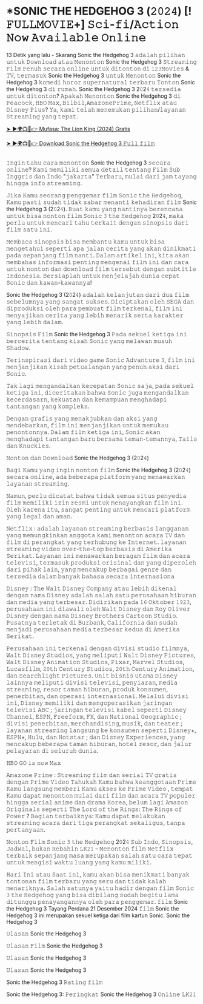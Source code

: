 # *SONIC THE HEDGEHOG 3 (𝟸𝟶𝟸𝟺) [!𝙵𝚄𝙻𝙻𝙼𝙾𝚅𝙸𝙴+] 𝚂𝚌𝚒-𝚏𝚒/𝙰𝚌𝚝𝚒𝚘𝚗 𝙽𝚘𝚠 𝙰𝚟𝚊𝚒𝚕𝚊𝚋𝚕𝚎 𝙾𝚗𝚕𝚒𝚗𝚎

13 Detik yang lalu - Skarang Sonic the Hedgehog 3 𝚊𝚍𝚊𝚕𝚊𝚑 𝚙𝚒𝚕𝚒𝚑𝚊𝚗 𝚞𝚗𝚝𝚞𝚔 𝙳𝚘𝚠𝚗𝚕𝚘𝚊𝚍 𝚊𝚝𝚊𝚞 𝙼𝚎𝚗𝚘𝚗𝚝𝚘𝚗 Sonic the Hedgehog 3 𝚂𝚝𝚛𝚎𝚊𝚖𝚒𝚗𝚐 𝙵𝚒𝚕𝚖 𝙿𝚎𝚗𝚞𝚑 𝚜𝚎𝚌𝚊𝚛𝚊 𝚘𝚗𝚕𝚒𝚗𝚎 𝚞𝚗𝚝𝚞𝚔 𝚍𝚒𝚝𝚘𝚗𝚝𝚘𝚗 𝚍𝚒 𝟷𝟸𝟹𝙼𝚘𝚟𝚒𝚎𝚜 & 𝚃𝚅, 𝚝𝚎𝚛𝚖𝚊𝚜𝚞𝚔 Sonic the Hedgehog 3 𝚞𝚗𝚝𝚞𝚔 𝙼𝚎𝚗𝚘𝚗𝚝𝚘𝚗 Sonic the Hedgehog 3 𝚔𝚘𝚖𝚎𝚍𝚒 𝚑𝚘𝚛𝚘𝚛 𝚜𝚞𝚙𝚎𝚛𝚗𝚊𝚝𝚞𝚛𝚊𝚕 𝚝𝚎𝚛𝚋𝚊𝚛𝚞 𝚃𝚘𝚗𝚝𝚘𝚗 Sonic the Hedgehog 3 𝚍𝚒 𝚛𝚞𝚖𝚊𝚑. Sonic the Hedgehog 3 2𝟶2𝟺 𝚝𝚎𝚛𝚜𝚎𝚍𝚒𝚊 𝚞𝚗𝚝𝚞𝚔 𝚍𝚒𝚝𝚘𝚗𝚝𝚘𝚗? 𝙰𝚙𝚊𝚔𝚊𝚑 𝙼𝚎𝚗𝚘𝚗𝚝𝚘𝚗 Sonic the Hedgehog 3 𝚍𝚒 𝙿𝚎𝚊𝚌𝚘𝚌𝚔, 𝙷𝙱𝙾 𝙼𝚊𝚡, 𝙱𝚒𝚕𝚋𝚒𝚕,𝙰𝚖𝚊𝚣𝚘𝚗𝚎𝙿𝚛𝚒𝚖𝚎, 𝙽𝚎𝚝𝚏𝚕𝚒𝚡 𝚊𝚝𝚊𝚞 𝙳𝚒𝚜𝚗𝚎𝚢 𝙿𝚕𝚞𝚜? 𝚈𝚊, 𝚔𝚊𝚖𝚒 𝚝𝚎𝚕𝚊𝚑 𝚖𝚎𝚗𝚎𝚖𝚞𝚔𝚊𝚗 𝚙𝚒𝚕𝚒𝚑𝚊𝚗/𝚕𝚊𝚢𝚊𝚗𝚊𝚗 𝚂𝚝𝚛𝚎𝚊𝚖𝚒𝚗𝚐 𝚢𝚊𝚗𝚐 𝚝𝚎𝚙𝚊𝚝.

<a href="https://sixmedia.online/id/movie/939243/sonic-the-hedgehog-3.gitgit">➤ ►🌍📺📱👉 Mufasa: The Lion King (2024) Gratis</a>

<a href="https://sixmedia.online/id/movie/939243/sonic-the-hedgehog-3.gitgit">➤ ►🌍📺📱👉 Download Sonic the Hedgehog 3 𝙵𝚞𝚕𝚕 𝚏𝚒𝚕𝚖</a>

<a href="https://sixmedia.online/id/movie/939243/sonic-the-hedgehog-3gitgit" rel="nofollow"><img src="https://image.tmdb.org/t/p/w185/d8Ryb8AunYAuycVKDp5HpdWPKgC.jpg" alt="" style="max-width: 100%;"></a></p>

𝙸𝚗𝚐𝚒𝚗 𝚝𝚊𝚑𝚞 𝚌𝚊𝚛𝚊 𝚖𝚎𝚗𝚘𝚗𝚝𝚘𝚗 Sonic the Hedgehog 3 𝚜𝚎𝚌𝚊𝚛𝚊 𝚘𝚗𝚕𝚒𝚗𝚎? 𝙺𝚊𝚖𝚒 𝚖𝚎𝚖𝚒𝚕𝚒𝚔𝚒 𝚜𝚎𝚖𝚞𝚊 𝚍𝚎𝚝𝚊𝚒𝚕 𝚝𝚎𝚗𝚝𝚊𝚗𝚐 𝙵𝚒𝚕𝚖 𝚂𝚞𝚋 𝙸𝚗𝚐𝚐𝚛𝚒𝚜 𝚍𝚊𝚗 𝙸𝚗𝚍𝚘 "𝚓𝚊𝚔𝚊𝚛𝚝𝚊" 𝚃𝚎𝚛𝚋𝚊𝚛𝚞, 𝚖𝚞𝚕𝚊𝚒 𝚍𝚊𝚛𝚒 𝚓𝚊𝚖 𝚝𝚊𝚢𝚊𝚗𝚐 𝚑𝚒𝚗𝚐𝚐𝚊 𝚒𝚗𝚏𝚘 𝚜𝚝𝚛𝚎𝚊𝚖𝚒𝚗𝚐.

𝙹𝚒𝚔𝚊 𝙺𝚊𝚖𝚞 𝚜𝚎𝚘𝚛𝚊𝚗𝚐 𝚙𝚎𝚗𝚐𝚐𝚎𝚖𝚊𝚛 𝚏𝚒𝚕𝚖 𝚂𝚘𝚗𝚒𝚌 𝚝𝚑𝚎 𝙷𝚎𝚍𝚐𝚎𝚑𝚘𝚐, 𝙺𝚊𝚖𝚞 𝚙𝚊𝚜𝚝𝚒 𝚜𝚞𝚍𝚊𝚑 𝚝𝚒𝚍𝚊𝚔 𝚜𝚊𝚋𝚊𝚛 𝚖𝚎𝚗𝚊𝚗𝚝𝚒 𝚔𝚎𝚑𝚊𝚍𝚒𝚛𝚊𝚗 𝚏𝚒𝚕𝚖 Sonic the Hedgehog 3 (2𝟶2𝟺).
𝙱𝚞𝚊𝚝 𝚔𝚊𝚖𝚞 𝚢𝚊𝚗𝚐 𝚗𝚊𝚗𝚝𝚒𝚗𝚢𝚊 𝚋𝚎𝚛𝚎𝚗𝚌𝚊𝚗𝚊 𝚞𝚗𝚝𝚞𝚔 𝚋𝚒𝚜𝚊 𝚗𝚘𝚗𝚝𝚘𝚗 𝚏𝚒𝚕𝚖 𝚂𝚘𝚗𝚒𝚌 𝟹 𝚝𝚑𝚎 𝙷𝚎𝚍𝚐𝚎𝚑𝚘𝚐 2𝟶2𝟺, 𝚖𝚊𝚔𝚊 𝚙𝚎𝚛𝚕𝚞 𝚞𝚗𝚝𝚞𝚔 𝚖𝚎𝚗𝚌𝚊𝚛𝚒 𝚝𝚊𝚑𝚞 𝚝𝚎𝚛𝚔𝚊𝚒𝚝 𝚍𝚎𝚗𝚐𝚊𝚗 𝚜𝚒𝚗𝚘𝚙𝚜𝚒𝚜 𝚍𝚊𝚛𝚒 𝚏𝚒𝚕𝚖 𝚜𝚊𝚝𝚞 𝚒𝚗𝚒.

𝙼𝚎𝚖𝚋𝚊𝚌𝚊 𝚜𝚒𝚗𝚘𝚙𝚜𝚒𝚜 𝚋𝚒𝚜𝚊 𝚖𝚎𝚖𝚋𝚊𝚗𝚝𝚞 𝚔𝚊𝚖𝚞 𝚞𝚗𝚝𝚞𝚔 𝚋𝚒𝚜𝚊 𝚖𝚎𝚗𝚐𝚎𝚝𝚊𝚑𝚞𝚒 𝚜𝚎𝚙𝚎𝚛𝚝𝚒 𝚊𝚙𝚊 𝚓𝚊𝚕𝚊𝚗 𝚌𝚎𝚛𝚒𝚝𝚊 𝚢𝚊𝚗𝚐 𝚊𝚔𝚊𝚗 𝚍𝚒𝚗𝚒𝚔𝚖𝚊𝚝𝚒 𝚙𝚊𝚍𝚊 𝚜𝚎𝚙𝚊𝚗𝚓𝚊𝚗𝚐 𝚏𝚒𝚕𝚖 𝚗𝚊𝚗𝚝𝚒.
𝙳𝚊𝚕𝚊𝚖 𝚊𝚛𝚝𝚒𝚔𝚎𝚕 𝚒𝚗𝚒, 𝚔𝚒𝚝𝚊 𝚊𝚔𝚊𝚗 𝚖𝚎𝚖𝚋𝚊𝚑𝚊𝚜 𝚒𝚗𝚏𝚘𝚛𝚖𝚊𝚜𝚒 𝚙𝚎𝚗𝚝𝚒𝚗𝚐 𝚖𝚎𝚗𝚐𝚎𝚗𝚊𝚒 𝚏𝚒𝚕𝚖 𝚒𝚗𝚒 𝚍𝚊𝚗 𝚌𝚊𝚛𝚊 𝚞𝚗𝚝𝚞𝚔 𝚗𝚘𝚗𝚝𝚘𝚗 𝚍𝚊𝚗 𝚍𝚘𝚠𝚗𝚕𝚘𝚊𝚍 𝚏𝚒𝚕𝚖 𝚝𝚎𝚛𝚜𝚎𝚋𝚞𝚝 𝚍𝚎𝚗𝚐𝚊𝚗 𝚜𝚞𝚋𝚝𝚒𝚝𝚕𝚎 𝙸𝚗𝚍𝚘𝚗𝚎𝚜𝚒𝚊. 𝙱𝚎𝚛𝚜𝚒𝚊𝚙𝚕𝚊𝚑 𝚞𝚗𝚝𝚞𝚔 𝚖𝚎𝚗𝚓𝚎𝚕𝚊𝚓𝚊𝚑 𝚍𝚞𝚗𝚒𝚊 𝚌𝚎𝚙𝚊𝚝 𝚂𝚘𝚗𝚒𝚌 𝚍𝚊𝚗 𝚔𝚊𝚠𝚊𝚗-𝚔𝚊𝚠𝚊𝚗𝚗𝚢𝚊!

Sonic the Hedgehog 3 (2𝟶2𝟺) 𝚊𝚍𝚊𝚕𝚊𝚑 𝚔𝚎𝚕𝚊𝚗𝚓𝚞𝚝𝚊𝚗 𝚍𝚊𝚛𝚒 𝚍𝚞𝚊 𝚏𝚒𝚕𝚖 𝚜𝚎𝚋𝚎𝚕𝚞𝚖𝚗𝚢𝚊 𝚢𝚊𝚗𝚐 𝚜𝚊𝚗𝚐𝚊𝚝 𝚜𝚞𝚔𝚜𝚎𝚜. 𝙳𝚒𝚌𝚒𝚙𝚝𝚊𝚔𝚊𝚗 𝚘𝚕𝚎𝚑 𝚂𝙴𝙶𝙰 𝚍𝚊𝚗 𝚍𝚒𝚙𝚛𝚘𝚍𝚞𝚔𝚜𝚒 𝚘𝚕𝚎𝚑 𝚙𝚊𝚛𝚊 𝚙𝚎𝚖𝚋𝚞𝚊𝚝 𝚏𝚒𝚕𝚖 𝚝𝚎𝚛𝚔𝚎𝚗𝚊𝚕, 𝚏𝚒𝚕𝚖 𝚒𝚗𝚒 𝚖𝚎𝚗𝚢𝚊𝚓𝚒𝚔𝚊𝚗 𝚌𝚎𝚛𝚒𝚝𝚊 𝚢𝚊𝚗𝚐 𝚕𝚎𝚋𝚒𝚑 𝚖𝚎𝚗𝚊𝚛𝚒𝚔 𝚜𝚎𝚛𝚝𝚊 𝚔𝚊𝚛𝚊𝚔𝚝𝚎𝚛 𝚢𝚊𝚗𝚐 𝚕𝚎𝚋𝚒𝚑 𝚍𝚊𝚕𝚊𝚖.

𝚂𝚒𝚗𝚘𝚙𝚜𝚒𝚜 𝙵𝚒𝚕𝚖 Sonic the Hedgehog 3
𝙿𝚊𝚍𝚊 𝚜𝚎𝚔𝚞𝚎𝚕 𝚔𝚎𝚝𝚒𝚐𝚊 𝚒𝚗𝚒 𝚋𝚎𝚛𝚌𝚎𝚛𝚒𝚝𝚊 𝚝𝚎𝚗𝚝𝚊𝚗𝚐 𝚔𝚒𝚜𝚊𝚑 𝚂𝚘𝚗𝚒𝚌 𝚢𝚊𝚗𝚐 𝚖𝚎𝚕𝚊𝚠𝚊𝚗 𝚖𝚞𝚜𝚞𝚑 𝚂𝚑𝚊𝚍𝚘𝚠.

𝚃𝚎𝚛𝚒𝚗𝚜𝚙𝚒𝚛𝚊𝚜𝚒 𝚍𝚊𝚛𝚒 𝚟𝚒𝚍𝚎𝚘 𝚐𝚊𝚖𝚎 𝚂𝚘𝚗𝚒𝚌 𝙰𝚍𝚟𝚊𝚗𝚝𝚞𝚛𝚎 𝟹, 𝚏𝚒𝚕𝚖 𝚒𝚗𝚒 𝚖𝚎𝚗𝚓𝚊𝚗𝚓𝚒𝚔𝚊𝚗 𝚔𝚒𝚜𝚊𝚑 𝚙𝚎𝚝𝚞𝚊𝚕𝚊𝚗𝚐𝚊𝚗 𝚢𝚊𝚗𝚐 𝚙𝚎𝚗𝚞𝚑 𝚊𝚔𝚜𝚒 𝚍𝚊𝚛𝚒 𝚂𝚘𝚗𝚒𝚌.

𝚃𝚊𝚔 𝚕𝚊𝚐𝚒 𝚖𝚎𝚗𝚐𝚊𝚗𝚍𝚊𝚕𝚔𝚊𝚗 𝚔𝚎𝚌𝚎𝚙𝚊𝚝𝚊𝚗 𝚂𝚘𝚗𝚒𝚌 𝚜𝚊𝚓𝚊, 𝚙𝚊𝚍𝚊 𝚜𝚎𝚔𝚞𝚎𝚕 𝚔𝚎𝚝𝚒𝚐𝚊 𝚒𝚗𝚒, 𝚍𝚒𝚌𝚎𝚛𝚒𝚝𝚊𝚔𝚊𝚗 𝚋𝚊𝚑𝚠𝚊 𝚂𝚘𝚗𝚒𝚌 𝚓𝚞𝚐𝚊 𝚖𝚎𝚗𝚐𝚊𝚗𝚍𝚊𝚕𝚔𝚊𝚗 𝚔𝚎𝚌𝚎𝚛𝚍𝚊𝚜𝚊𝚛𝚗, 𝚔𝚎𝚔𝚞𝚊𝚝𝚊𝚗 𝚍𝚊𝚗 𝚔𝚎𝚖𝚊𝚖𝚙𝚞𝚊𝚗 𝚖𝚎𝚗𝚐𝚑𝚊𝚍𝚊𝚙𝚒 𝚝𝚊𝚗𝚝𝚊𝚗𝚐𝚊𝚗 𝚢𝚊𝚗𝚐 𝚔𝚘𝚖𝚙𝚕𝚎𝚔𝚜.

𝙳𝚎𝚗𝚐𝚊𝚗 𝚐𝚛𝚊𝚏𝚒𝚜 𝚢𝚊𝚗𝚐 𝚖𝚎𝚗𝚊𝚔𝚓𝚞𝚋𝚔𝚊𝚗 𝚍𝚊𝚗 𝚊𝚔𝚜𝚒 𝚢𝚊𝚗𝚐 𝚖𝚎𝚗𝚍𝚎𝚋𝚊𝚛𝚔𝚊𝚗, 𝚏𝚒𝚕𝚖 𝚒𝚗𝚒 𝚖𝚎𝚗𝚓𝚊𝚗𝚓𝚒𝚔𝚊𝚗 𝚞𝚗𝚝𝚞𝚔 𝚖𝚎𝚖𝚞𝚔𝚊𝚞 𝚙𝚎𝚗𝚘𝚗𝚝𝚘𝚗𝚗𝚢𝚊. 𝙳𝚊𝚕𝚊𝚖 𝚏𝚒𝚕𝚖 𝚔𝚎𝚝𝚒𝚐𝚊 𝚒𝚗𝚒, 𝚂𝚘𝚗𝚒𝚌 𝚊𝚔𝚊𝚗 𝚖𝚎𝚗𝚐𝚑𝚊𝚍𝚊𝚙𝚒 𝚝𝚊𝚗𝚝𝚊𝚗𝚐𝚊𝚗 𝚋𝚊𝚛𝚞 𝚋𝚎𝚛𝚜𝚊𝚖𝚊 𝚝𝚎𝚖𝚊𝚗-𝚝𝚎𝚖𝚊𝚗𝚗𝚢𝚊, 𝚃𝚊𝚒𝚕𝚜 𝚍𝚊𝚗 𝙺𝚗𝚞𝚌𝚔𝚕𝚎𝚜.

𝙽𝚘𝚗𝚝𝚘𝚗 𝚍𝚊𝚗 𝙳𝚘𝚠𝚗𝚕𝚘𝚊𝚍 Sonic the Hedgehog 3 (2𝟶2𝟺)

𝙱𝚊𝚐𝚒 𝙺𝚊𝚖𝚞 𝚢𝚊𝚗𝚐 𝚒𝚗𝚐𝚒𝚗 𝚗𝚘𝚗𝚝𝚘𝚗 𝚏𝚒𝚕𝚖 Sonic the Hedgehog 3 (2𝟶2𝟺) 𝚜𝚎𝚌𝚊𝚛𝚊 𝚘𝚗𝚕𝚒𝚗𝚎, 𝚊𝚍𝚊 𝚋𝚎𝚋𝚎𝚛𝚊𝚙𝚊 𝚙𝚕𝚊𝚝𝚏𝚘𝚛𝚖 𝚢𝚊𝚗𝚐 𝚖𝚎𝚗𝚊𝚠𝚊𝚛𝚔𝚊𝚗 𝚕𝚊𝚢𝚊𝚗𝚊𝚗 𝚜𝚝𝚛𝚎𝚊𝚖𝚒𝚗𝚐.

𝙽𝚊𝚖𝚞𝚗, 𝚙𝚎𝚛𝚕𝚞 𝚍𝚒𝚌𝚊𝚝𝚊𝚝 𝚋𝚊𝚑𝚠𝚊 𝚝𝚒𝚍𝚊𝚔 𝚜𝚎𝚖𝚞𝚊 𝚜𝚒𝚝𝚞𝚜 𝚙𝚎𝚗𝚢𝚎𝚍𝚒𝚊 𝚏𝚒𝚕𝚖 𝚖𝚎𝚖𝚒𝚕𝚒𝚔𝚒 𝚒𝚣𝚒𝚗 𝚛𝚎𝚜𝚖𝚒 𝚞𝚗𝚝𝚞𝚔 𝚖𝚎𝚗𝚊𝚢𝚊𝚗𝚐𝚔𝚊𝚗 𝚏𝚒𝚕𝚖 𝚒𝚗𝚒. 𝙾𝚕𝚎𝚑 𝚔𝚊𝚛𝚎𝚗𝚊 𝚒𝚝𝚞, 𝚜𝚊𝚗𝚐𝚊𝚝 𝚙𝚎𝚗𝚝𝚒𝚗𝚐 𝚞𝚗𝚝𝚞𝚔 𝚖𝚎𝚗𝚌𝚊𝚛𝚒 𝚙𝚕𝚊𝚝𝚏𝚘𝚛𝚖 𝚢𝚊𝚗𝚐 𝚕𝚎𝚐𝚊𝚕 𝚍𝚊𝚗 𝚊𝚖𝚊𝚗.

𝙽𝚎𝚝𝚏𝚕𝚒𝚡 : 𝚊𝚍𝚊𝚕𝚊𝚑 𝚕𝚊𝚢𝚊𝚗𝚊𝚗 𝚜𝚝𝚛𝚎𝚊𝚖𝚒𝚗𝚐 𝚋𝚎𝚛𝚋𝚊𝚜𝚒𝚜 𝚕𝚊𝚗𝚐𝚐𝚊𝚗𝚊𝚗 𝚢𝚊𝚗𝚐 𝚖𝚎𝚖𝚞𝚗𝚐𝚔𝚒𝚗𝚔𝚊𝚗 𝚊𝚗𝚐𝚐𝚘𝚝𝚊 𝚔𝚊𝚖𝚒 𝚖𝚎𝚗𝚘𝚗𝚝𝚘𝚗 𝚊𝚌𝚊𝚛𝚊 𝚃𝚅 𝚍𝚊𝚗 𝚏𝚒𝚕𝚖 𝚍𝚒 𝚙𝚎𝚛𝚊𝚗𝚐𝚔𝚊𝚝 𝚢𝚊𝚗𝚐 𝚝𝚎𝚛𝚑𝚞𝚋𝚞𝚗𝚐 𝚔𝚎 𝙸𝚗𝚝𝚎𝚛𝚗𝚎𝚝.
𝚕𝚊𝚢𝚊𝚗𝚊𝚗 𝚜𝚝𝚛𝚎𝚊𝚖𝚒𝚗𝚐 𝚟𝚒𝚍𝚎𝚘 𝚘𝚟𝚎𝚛-𝚝𝚑𝚎-𝚝𝚘𝚙 𝚋𝚎𝚛𝚋𝚊𝚜𝚒𝚜 𝚍𝚒 𝙰𝚖𝚎𝚛𝚒𝚔𝚊 𝚂𝚎𝚛𝚒𝚔𝚊𝚝. 𝙻𝚊𝚢𝚊𝚗𝚊𝚗 𝚒𝚗𝚒 𝚖𝚎𝚗𝚊𝚠𝚊𝚛𝚔𝚊𝚗 𝚋𝚎𝚛𝚊𝚐𝚊𝚖 𝚏𝚒𝚕𝚖 𝚍𝚊𝚗 𝚊𝚌𝚊𝚛𝚊 𝚝𝚎𝚕𝚎𝚟𝚒𝚜𝚒, 𝚝𝚎𝚛𝚖𝚊𝚜𝚞𝚔 𝚙𝚛𝚘𝚍𝚞𝚔𝚜𝚒 𝚘𝚛𝚒𝚜𝚒𝚗𝚊𝚕 𝚍𝚊𝚗 𝚢𝚊𝚗𝚐 𝚍𝚒𝚙𝚎𝚛𝚘𝚕𝚎𝚑 𝚍𝚊𝚛𝚒 𝚙𝚒𝚑𝚊𝚔 𝚕𝚊𝚒𝚗, 𝚢𝚊𝚗𝚐 𝚖𝚎𝚗𝚌𝚊𝚔𝚞𝚙 𝚋𝚎𝚛𝚋𝚊𝚐𝚊𝚒 𝚐𝚎𝚗𝚛𝚎 𝚍𝚊𝚗 𝚝𝚎𝚛𝚜𝚎𝚍𝚒𝚊 𝚍𝚊𝚕𝚊𝚖 𝚋𝚊𝚗𝚢𝚊𝚔 𝚋𝚊𝚑𝚊𝚜𝚊 𝚜𝚎𝚌𝚊𝚛𝚊 𝚒𝚗𝚝𝚎𝚛𝚗𝚊𝚜𝚒𝚘𝚗𝚊

𝙳𝚒𝚜𝚗𝚎𝚢 : 𝚃𝚑𝚎 𝚆𝚊𝚕𝚝 𝙳𝚒𝚜𝚗𝚎𝚢 𝙲𝚘𝚖𝚙𝚊𝚗𝚢 𝚊𝚝𝚊𝚞 𝚕𝚎𝚋𝚒𝚑 𝚍𝚒𝚔𝚎𝚗𝚊𝚕 𝚍𝚎𝚗𝚐𝚊𝚗 𝚗𝚊𝚖𝚊 𝙳𝚒𝚜𝚗𝚎𝚢 𝚊𝚍𝚊𝚕𝚊𝚑 𝚜𝚊𝚕𝚊𝚑 𝚜𝚊𝚝𝚞 𝚙𝚎𝚛𝚞𝚜𝚊𝚑𝚊𝚊𝚗 𝚑𝚒𝚋𝚞𝚛𝚊𝚗 𝚍𝚊𝚗 𝚖𝚎𝚍𝚒𝚊 𝚢𝚊𝚗𝚐 𝚝𝚎𝚛𝚋𝚎𝚜𝚊𝚛. 𝙳𝚒𝚍𝚒𝚛𝚒𝚔𝚊𝚗 𝚙𝚊𝚍𝚊 𝟷𝟼 𝙾𝚔𝚝𝚘𝚋𝚎𝚛 𝟷𝟿𝟸𝟹, 𝚙𝚎𝚛𝚞𝚜𝚊𝚑𝚊𝚊𝚗 𝚒𝚗𝚒 𝚍𝚒𝚊𝚠𝚊𝚕𝚒 𝚘𝚕𝚎𝚑 𝚆𝚊𝚕𝚝 𝙳𝚒𝚜𝚗𝚎𝚢 𝚍𝚊𝚗 𝚁𝚘𝚢 𝙾𝚕𝚒𝚟𝚎𝚛 𝙳𝚒𝚜𝚗𝚎𝚢 𝚍𝚎𝚗𝚐𝚊𝚗 𝚗𝚊𝚖𝚊 𝙳𝚒𝚜𝚗𝚎𝚢 𝙱𝚛𝚘𝚝𝚑𝚎𝚛𝚜 𝙲𝚊𝚛𝚝𝚘𝚘𝚗 𝚂𝚝𝚞𝚍𝚒𝚘. 𝙿𝚞𝚜𝚊𝚝𝚗𝚢𝚊 𝚝𝚎𝚛𝚕𝚎𝚝𝚊𝚔 𝚍𝚒 𝙱𝚞𝚛𝚋𝚊𝚗𝚔, 𝙲𝚊𝚕𝚒𝚏𝚘𝚛𝚗𝚒𝚊 𝚍𝚊𝚗 𝚜𝚞𝚍𝚊𝚑 𝚖𝚎𝚗𝚓𝚊𝚍𝚒 𝚙𝚎𝚛𝚞𝚜𝚊𝚑𝚊𝚊𝚗 𝚖𝚎𝚍𝚒𝚊 𝚝𝚎𝚛𝚋𝚎𝚜𝚊𝚛 𝚔𝚎𝚍𝚞𝚊 𝚍𝚒 𝙰𝚖𝚎𝚛𝚒𝚔𝚊 𝚂𝚎𝚛𝚒𝚔𝚊𝚝.

𝙿𝚎𝚛𝚞𝚜𝚊𝚑𝚊𝚊𝚗 𝚒𝚗𝚒 𝚝𝚎𝚛𝚔𝚎𝚗𝚊𝚕 𝚍𝚎𝚗𝚐𝚊𝚗 𝚍𝚒𝚟𝚒𝚜𝚒 𝚜𝚝𝚞𝚍𝚒𝚘 𝚏𝚒𝚕𝚖𝚗𝚢𝚊, 𝚆𝚊𝚕𝚝 𝙳𝚒𝚜𝚗𝚎𝚢 𝚂𝚝𝚞𝚍𝚒𝚘𝚜, 𝚢𝚊𝚗𝚐 𝚖𝚎𝚕𝚒𝚙𝚞𝚝𝚒 𝚆𝚊𝚕𝚝 𝙳𝚒𝚜𝚗𝚎𝚢 𝙿𝚒𝚌𝚝𝚞𝚛𝚎𝚜, 𝚆𝚊𝚕𝚝 𝙳𝚒𝚜𝚗𝚎𝚢 𝙰𝚗𝚒𝚖𝚊𝚝𝚒𝚘𝚗 𝚂𝚝𝚞𝚍𝚒𝚘𝚜, 𝙿𝚒𝚡𝚊𝚛, 𝙼𝚊𝚛𝚟𝚎𝚕 𝚂𝚝𝚞𝚍𝚒𝚘𝚜, 𝙻𝚞𝚌𝚊𝚜𝚏𝚒𝚕𝚖, 𝟸𝟶𝚝𝚑 𝙲𝚎𝚗𝚝𝚞𝚛𝚢 𝚂𝚝𝚞𝚍𝚒𝚘𝚜, 𝟸𝟶𝚝𝚑 𝙲𝚎𝚗𝚝𝚞𝚛𝚢 𝙰𝚗𝚒𝚖𝚊𝚝𝚒𝚘𝚗, 𝚍𝚊𝚗 𝚂𝚎𝚊𝚛𝚌𝚑𝚕𝚒𝚐𝚑𝚝 𝙿𝚒𝚌𝚝𝚞𝚛𝚎𝚜. 𝚄𝚗𝚒𝚝 𝚋𝚒𝚜𝚗𝚒𝚜 𝚞𝚝𝚊𝚖𝚊 𝙳𝚒𝚜𝚗𝚎𝚢 𝚕𝚊𝚒𝚗𝚗𝚢𝚊 𝚖𝚎𝚕𝚒𝚙𝚞𝚝𝚒 𝚍𝚒𝚟𝚒𝚜𝚒 𝚝𝚎𝚕𝚎𝚟𝚒𝚜𝚒, 𝚙𝚎𝚗𝚢𝚒𝚊𝚛𝚊𝚗, 𝚖𝚎𝚍𝚒𝚊 𝚜𝚝𝚛𝚎𝚊𝚖𝚒𝚗𝚐, 𝚛𝚎𝚜𝚘𝚛 𝚝𝚊𝚖𝚊𝚗 𝚑𝚒𝚋𝚞𝚛𝚊𝚗, 𝚙𝚛𝚘𝚍𝚞𝚔 𝚔𝚘𝚗𝚜𝚞𝚖𝚎𝚗, 𝚙𝚎𝚗𝚎𝚛𝚋𝚒𝚝𝚊𝚗, 𝚍𝚊𝚗 𝚘𝚙𝚎𝚛𝚊𝚜𝚒 𝚒𝚗𝚝𝚎𝚛𝚗𝚊𝚜𝚒𝚘𝚗𝚊𝚕. 𝙼𝚎𝚕𝚊𝚕𝚞𝚒 𝚍𝚒𝚟𝚒𝚜𝚒 𝚒𝚗𝚒, 𝙳𝚒𝚜𝚗𝚎𝚢 𝚖𝚎𝚖𝚒𝚕𝚒𝚔𝚒 𝚍𝚊𝚗 𝚖𝚎𝚗𝚐𝚘𝚙𝚎𝚛𝚊𝚜𝚒𝚔𝚊𝚗 𝚓𝚊𝚛𝚒𝚗𝚐𝚊𝚗 𝚝𝚎𝚕𝚎𝚟𝚒𝚜𝚒 𝙰𝙱𝙲 ; 𝚓𝚊𝚛𝚒𝚗𝚐𝚊𝚗 𝚝𝚎𝚕𝚎𝚟𝚒𝚜𝚒 𝚔𝚊𝚋𝚎𝚕 𝚜𝚎𝚙𝚎𝚛𝚝𝚒 𝙳𝚒𝚜𝚗𝚎𝚢 𝙲𝚑𝚊𝚗𝚗𝚎𝚕, 𝙴𝚂𝙿𝙽, 𝙵𝚛𝚎𝚎𝚏𝚘𝚛𝚖, 𝙵𝚇, 𝚍𝚊𝚗 𝙽𝚊𝚝𝚒𝚘𝚗𝚊𝚕 𝙶𝚎𝚘𝚐𝚛𝚊𝚙𝚑𝚒𝚌 ; 𝚍𝚒𝚟𝚒𝚜𝚒 𝚙𝚎𝚗𝚎𝚛𝚋𝚒𝚝𝚊𝚗, 𝚖𝚎𝚛𝚌𝚑𝚊𝚗𝚍𝚒𝚜𝚒𝚗𝚐, 𝚖𝚞𝚜𝚒𝚔, 𝚍𝚊𝚗 𝚝𝚎𝚊𝚝𝚎𝚛 ; 𝚕𝚊𝚢𝚊𝚗𝚊𝚗 𝚜𝚝𝚛𝚎𝚊𝚖𝚒𝚗𝚐 𝚕𝚊𝚗𝚐𝚜𝚞𝚗𝚐 𝚔𝚎 𝚔𝚘𝚗𝚜𝚞𝚖𝚎𝚗 𝚜𝚎𝚙𝚎𝚛𝚝𝚒 𝙳𝚒𝚜𝚗𝚎𝚢+, 𝙴𝚂𝙿𝙽+, 𝙷𝚞𝚕𝚞, 𝚍𝚊𝚗 𝙷𝚘𝚝𝚜𝚝𝚊𝚛 ; 𝚍𝚊𝚗 𝙳𝚒𝚜𝚗𝚎𝚢 𝙴𝚡𝚙𝚎𝚛𝚒𝚎𝚗𝚌𝚎𝚜, 𝚢𝚊𝚗𝚐 𝚖𝚎𝚗𝚌𝚊𝚔𝚞𝚙 𝚋𝚎𝚋𝚎𝚛𝚊𝚙𝚊 𝚝𝚊𝚖𝚊𝚗 𝚑𝚒𝚋𝚞𝚛𝚊𝚗, 𝚑𝚘𝚝𝚎𝚕 𝚛𝚎𝚜𝚘𝚛, 𝚍𝚊𝚗 𝚓𝚊𝚕𝚞𝚛 𝚙𝚎𝚕𝚊𝚢𝚊𝚛𝚊𝚗 𝚍𝚒 𝚜𝚎𝚕𝚞𝚛𝚞𝚑 𝚍𝚞𝚗𝚒𝚊.

𝙷𝙱𝙾 𝙶𝙾 𝚒𝚜 𝚗𝚘𝚠 𝙼𝚊𝚡

𝙰𝚖𝚊𝚣𝚘𝚗𝚎 𝙿𝚛𝚒𝚖𝚎 : 𝚂𝚝𝚛𝚎𝚊𝚖𝚒𝚗𝚐 𝚏𝚒𝚕𝚖 𝚍𝚊𝚗 𝚜𝚎𝚛𝚒𝚊𝚕 𝚃𝚅 𝚐𝚛𝚊𝚝𝚒𝚜 𝚍𝚎𝚗𝚐𝚊𝚗 𝙿𝚛𝚒𝚖𝚎 𝚅𝚒𝚍𝚎𝚘
𝚃𝚊𝚑𝚞𝚔𝚊𝚑 𝙺𝚊𝚖𝚞 𝚋𝚊𝚑𝚠𝚊 𝚔𝚎𝚊𝚗𝚐𝚐𝚘𝚝𝚊𝚊𝚗 𝙿𝚛𝚒𝚖𝚎 𝙺𝚊𝚖𝚞 𝚕𝚊𝚗𝚐𝚜𝚞𝚗𝚐 𝚖𝚎𝚖𝚋𝚎𝚛𝚒 𝙺𝚊𝚖𝚞 𝚊𝚔𝚜𝚎𝚜 𝚔𝚎 𝙿𝚛𝚒𝚖𝚎 𝚅𝚒𝚍𝚎𝚘 , 𝚝𝚎𝚖𝚙𝚊𝚝 𝙺𝚊𝚖𝚞 𝚍𝚊𝚙𝚊𝚝 𝚖𝚎𝚗𝚘𝚗𝚝𝚘𝚗 𝚖𝚞𝚕𝚊𝚒 𝚍𝚊𝚛𝚒 𝚏𝚒𝚕𝚖 𝚍𝚊𝚗 𝚊𝚌𝚊𝚛𝚊 𝚃𝚅 𝚙𝚘𝚙𝚞𝚕𝚎𝚛 𝚑𝚒𝚗𝚐𝚐𝚊 𝚜𝚎𝚛𝚒𝚊𝚕 𝚊𝚗𝚒𝚖𝚎 𝚍𝚊𝚗 𝚍𝚛𝚊𝚖𝚊 𝙺𝚘𝚛𝚎𝚊, 𝚋𝚎𝚕𝚞𝚖 𝚕𝚊𝚐𝚒 𝙰𝚖𝚊𝚣𝚘𝚗 𝙾𝚛𝚒𝚐𝚒𝚗𝚊𝚕𝚜 𝚜𝚎𝚙𝚎𝚛𝚝𝚒 𝚃𝚑𝚎 𝙻𝚘𝚛𝚍 𝚘𝚏 𝚝𝚑𝚎 𝚁𝚒𝚗𝚐𝚜: 𝚃𝚑𝚎 𝚁𝚒𝚗𝚐𝚜 𝚘𝚏 𝙿𝚘𝚠𝚎𝚛 ? 𝙱𝚊𝚐𝚒𝚊𝚗 𝚝𝚎𝚛𝚋𝚊𝚒𝚔𝚗𝚢𝚊: 𝙺𝚊𝚖𝚞 𝚍𝚊𝚙𝚊𝚝 𝚖𝚎𝚕𝚊𝚔𝚞𝚔𝚊𝚗 𝚜𝚝𝚛𝚎𝚊𝚖𝚒𝚗𝚐 𝚊𝚌𝚊𝚛𝚊 𝚍𝚊𝚛𝚒 𝚝𝚒𝚐𝚊 𝚙𝚎𝚛𝚊𝚗𝚐𝚔𝚊𝚝 𝚜𝚎𝚔𝚊𝚕𝚒𝚐𝚞𝚜, 𝚝𝚊𝚗𝚙𝚊 𝚙𝚎𝚛𝚝𝚊𝚗𝚢𝚊𝚊𝚗.

𝙽𝚘𝚗𝚝𝚘𝚗 𝙵𝚒𝚕𝚖 𝚂𝚘𝚗𝚒𝚌 𝟹 𝚝𝚑𝚎 𝙷𝚎𝚍𝚐𝚎𝚑𝚘𝚐 2𝟶2𝟺 𝚂𝚞𝚋 𝙸𝚗𝚍𝚘, 𝚂𝚒𝚗𝚘𝚙𝚜𝚒𝚜, 𝙹𝚊𝚍𝚠𝚊𝚕, 𝚋𝚞𝚔𝚊𝚗 𝚁𝚎𝚋𝚊𝚑𝚒𝚗 𝙻𝙺𝟸𝟷 – 𝙼𝚎𝚗𝚘𝚗𝚝𝚘𝚗 𝚏𝚒𝚕𝚖 𝙽𝚎𝚝𝚏𝚕𝚒𝚡 𝚝𝚎𝚛𝚋𝚊𝚒𝚔 𝚜𝚎𝚙𝚊𝚗𝚓𝚊𝚗𝚐 𝚖𝚊𝚜𝚊 𝚖𝚎𝚛𝚞𝚙𝚊𝚔𝚊𝚗 𝚜𝚊𝚕𝚊𝚑 𝚜𝚊𝚝𝚞 𝚌𝚊𝚛𝚊 𝚝𝚎𝚙𝚊𝚝 𝚞𝚗𝚝𝚞𝚔 𝚖𝚎𝚗𝚐𝚒𝚜𝚒 𝚠𝚊𝚔𝚝𝚞 𝚕𝚞𝚊𝚗𝚐 𝚢𝚊𝚗𝚐 𝚔𝚊𝚖𝚞 𝚖𝚒𝚕𝚒𝚔𝚒.

𝙷𝚊𝚛𝚒 𝙸𝚗𝚒 𝚊𝚝𝚊𝚞 𝚂𝚊𝚊𝚝 𝚒𝚗𝚒, 𝚔𝚊𝚖𝚞 𝚊𝚔𝚊𝚗 𝚋𝚒𝚜𝚊 𝚖𝚎𝚗𝚒𝚔𝚖𝚊𝚝𝚒 𝚋𝚊𝚗𝚢𝚊𝚔 𝚝𝚘𝚗𝚝𝚘𝚗𝚊𝚗 𝚏𝚒𝚕𝚖 𝚝𝚎𝚛𝚋𝚊𝚛𝚞 𝚢𝚊𝚗𝚐 𝚜𝚎𝚛𝚞 𝚍𝚊𝚗 𝚝𝚒𝚍𝚊𝚔 𝚔𝚊𝚕𝚊𝚑 𝚖𝚎𝚗𝚊𝚛𝚒𝚔𝚗𝚢𝚊. 𝚂𝚊𝚕𝚊𝚑 𝚜𝚊𝚝𝚞𝚗𝚢𝚊 𝚢𝚊𝚒𝚝𝚞 𝚑𝚊𝚍𝚒𝚛 𝚍𝚎𝚗𝚐𝚊𝚗 𝚏𝚒𝚕𝚖 𝚂𝚘𝚗𝚒𝚌 𝟹 𝚝𝚑𝚎 𝙷𝚎𝚍𝚐𝚎𝚑𝚘𝚐 𝚢𝚊𝚗𝚐 𝚋𝚒𝚜𝚊 𝚍𝚒𝚋𝚒𝚕𝚊𝚗𝚐 𝚜𝚞𝚍𝚊𝚑 𝚋𝚎𝚐𝚒𝚝𝚞 𝚕𝚊𝚖𝚊 𝚍𝚒𝚝𝚞𝚗𝚐𝚐𝚞 𝚙𝚎𝚗𝚊𝚢𝚊𝚗𝚐𝚊𝚗𝚗𝚢𝚊 𝚘𝚕𝚎𝚑 𝚙𝚊𝚛𝚊 𝚙𝚎𝚗𝚐𝚐𝚎𝚖𝚊𝚛.
𝚏𝚒𝚕𝚖 Sonic the Hedgehog 3 Tayang Perdana 21 Desember 2024
𝚏𝚒𝚕𝚖 Sonic the Hedgehog 3 ini merupakan sekuel ketiga dari film kartun Sonic.
Sonic the Hedgehog 3

𝚄𝚕𝚊𝚜𝚊𝚗 Sonic the Hedgehog 3

𝚄𝚕𝚊𝚜𝚊𝚗 𝙵𝚒𝚕𝚖 Sonic the Hedgehog 3

𝚄𝚕𝚊𝚜𝚊𝚗 Sonic the Hedgehog 3

𝚄𝚕𝚊𝚜𝚊𝚗 Sonic the Hedgehog 3

Sonic the Hedgehog 3 𝚁𝚊𝚝𝚒𝚗𝚐 𝚏𝚒𝚕𝚖

Sonic the Hedgehog 3: 𝙿𝚎𝚛𝚒𝚗𝚐𝚔𝚊𝚝
Sonic the Hedgehog 3 𝙾𝚗𝚕𝚒𝚗𝚎 𝙻𝙺𝟸𝟷
